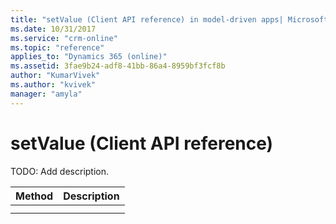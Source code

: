```yaml
---
title: "setValue (Client API reference) in model-driven apps| MicrosoftDocs"
ms.date: 10/31/2017
ms.service: "crm-online"
ms.topic: "reference"
applies_to: "Dynamics 365 (online)"
ms.assetid: 3fae9b24-adf8-41bb-86a4-8959bf3fcf8b
author: "KumarVivek"
ms.author: "kvivek"
manager: "amyla"
---
```

# setValue (Client API reference)



TODO: Add description. 

|Method | Description | 
| ------------- |-------------| 
| | |
| | |

